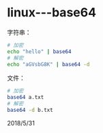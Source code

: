 # linux---base64

字符串：  
```bash
# 加密
echo "hello" | base64
# 解密
echo "aGVsbG8K" | base64 -d
```

文件：  
```bash
# 加密
base64 a.txt
# 解密
base64 -d b.txt
```


2018/5/31  
